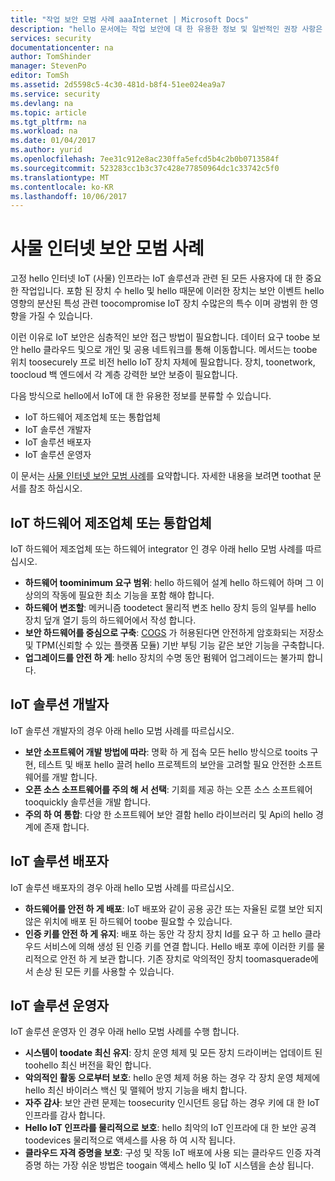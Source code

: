 ```yaml
---
title: "작업 보안 모범 사례 aaaInternet | Microsoft Docs"
description: "hello 문서에는 작업 보안에 대 한 유용한 정보 및 일반적인 권장 사항은 Microsoft 인터넷의 큐 레이트 목록을 제공 합니다."
services: security
documentationcenter: na
author: TomShinder
manager: StevenPo
editor: TomSh
ms.assetid: 2d5598c5-4c30-481d-b8f4-51ee024ea9a7
ms.service: security
ms.devlang: na
ms.topic: article
ms.tgt_pltfrm: na
ms.workload: na
ms.date: 01/04/2017
ms.author: yurid
ms.openlocfilehash: 7ee31c912e8ac230ffa5efcd5b4c2b0b0713584f
ms.sourcegitcommit: 523283cc1b3c37c428e77850964dc1c33742c5f0
ms.translationtype: MT
ms.contentlocale: ko-KR
ms.lasthandoff: 10/06/2017
---
```

# <a name="internet-of-things-security-best-practices"></a>사물 인터넷 보안 모범 사례
고정 hello 인터넷 IoT (사물) 인프라는 IoT 솔루션과 관련 된 모든 사용자에 대 한 중요 한 작업입니다. 포함 된 장치 수 hello 및 hello 때문에 이러한 장치는 보안 이벤트 hello 영향의 분산된 특성 관련 toocompromise IoT 장치 수많은의 특수 이며 광범위 한 영향을 가질 수 있습니다.

이런 이유로 IoT 보안은 심층적인 보안 접근 방법이 필요합니다. 데이터 요구 toobe 보안 hello 클라우드 및으로 개인 및 공용 네트워크를 통해 이동합니다. 메서드는 toobe 위치 toosecurely 프로 비전 hello IoT 장치 자체에 필요합니다. 장치, toonetwork, toocloud 백 엔드에서 각 계층 강력한 보안 보증이 필요합니다.

다음 방식으로 hello에서 IoT에 대 한 유용한 정보를 분류할 수 있습니다.

* IoT 하드웨어 제조업체 또는 통합업체
* IoT 솔루션 개발자
* IoT 솔루션 배포자
* IoT 솔루션 운영자

이 문서는 [사물 인터넷 보안 모범 사례](../iot-suite/iot-security-best-practices.md)를 요약합니다. 자세한 내용을 보려면 toothat 문서를 참조 하십시오.

## <a name="iot-hardware-manufacturer-or-integrator"></a>IoT 하드웨어 제조업체 또는 통합업체
IoT 하드웨어 제조업체 또는 하드웨어 integrator 인 경우 아래 hello 모범 사례를 따르십시오.

* **하드웨어 toominimum 요구 범위**: hello 하드웨어 설계 hello 하드웨어 하며 그 이상의의 작동에 필요한 최소 기능을 포함 해야 합니다. 
* **하드웨어 변조할**: 메커니즘 toodetect 물리적 변조 hello 장치 등의 일부를 hello 장치 덮개 열기 등의 하드웨어에서 작성 합니다. 
* **보안 하드웨어를 중심으로 구축**: [COGS](https://en.wikipedia.org/wiki/Cost_of_goods_sold) 가 허용된다면 안전하게 암호화되는 저장소 및 TPM(신뢰할 수 있는 플랫폼 모듈) 기반 부팅 기능 같은 보안 기능을 구축합니다.
* **업그레이드를 안전 하 게**: hello 장치의 수명 동안 펌웨어 업그레이드는 불가피 합니다.

## <a name="iot-solution-developer"></a>IoT 솔루션 개발자
IoT 솔루션 개발자의 경우 아래 hello 모범 사례를 따르십시오.

* **보안 소프트웨어 개발 방법에 따라**: 명확 하 게 접속 모든 hello 방식으로 tooits 구현, 테스트 및 배포 hello 끌려 hello 프로젝트의 보안을 고려할 필요 안전한 소프트웨어를 개발 합니다.
* **오픈 소스 소프트웨어를 주의 해 서 선택**: 기회를 제공 하는 오픈 소스 소프트웨어 tooquickly 솔루션을 개발 합니다.
* **주의 하 여 통합**: 다양 한 소프트웨어 보안 결함 hello 라이브러리 및 Api의 hello 경계에 존재 합니다. 

## <a name="iot-solution-deployer"></a>IoT 솔루션 배포자
IoT 솔루션 배포자의 경우 아래 hello 모범 사례를 따르십시오.

* **하드웨어를 안전 하 게 배포**: IoT 배포와 같이 공용 공간 또는 자율된 로캘 보안 되지 않은 위치에 배포 된 하드웨어 toobe 필요할 수 있습니다.
* **인증 키를 안전 하 게 유지**: 배포 하는 동안 각 장치 장치 Id를 요구 하 고 hello 클라우드 서비스에 의해 생성 된 인증 키를 연결 합니다. Hello 배포 후에 이러한 키를 물리적으로 안전 하 게 보관 합니다. 기존 장치로 악의적인 장치 toomasquerade에서 손상 된 모든 키를 사용할 수 있습니다.

## <a name="iot-solution-operator"></a>IoT 솔루션 운영자
IoT 솔루션 운영자 인 경우 아래 hello 모범 사례를 수행 합니다.

* **시스템이 toodate 최신 유지**: 장치 운영 체제 및 모든 장치 드라이버는 업데이트 된 toohello 최신 버전을 확인 합니다. 
* **악의적인 활동 으로부터 보호**: hello 운영 체제 허용 하는 경우 각 장치 운영 체제에 hello 최신 바이러스 백신 및 맬웨어 방지 기능을 배치 합니다. 
* **자주 감사**: 보안 관련 문제는 toosecurity 인시던트 응답 하는 경우 키에 대 한 IoT 인프라를 감사 합니다.
* **Hello IoT 인프라를 물리적으로 보호**: hello 최악의 IoT 인프라에 대 한 보안 공격 toodevices 물리적으로 액세스를 사용 하 여 시작 됩니다.
* **클라우드 자격 증명을 보호**: 구성 및 작동 IoT 배포에 사용 되는 클라우드 인증 자격 증명 하는 가장 쉬운 방법은 toogain 액세스 hello 및 IoT 시스템을 손상 됩니다. 

